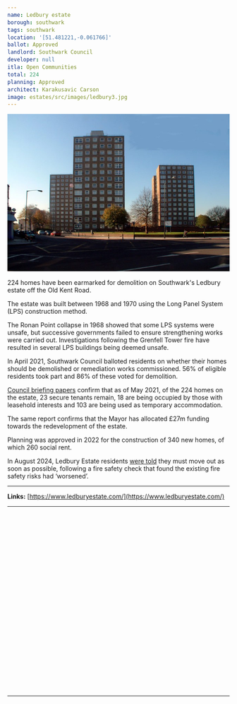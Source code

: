 ```yaml
---
name: Ledbury estate
borough: southwark
tags: southwark
location: '[51.481221,-0.061766]'
ballot: Approved
landlord: Southwark Council
developer: null
itla: Open Communities
total: 224
planning: Approved
architect: Karakusavic Carson
image: estates/src/images/ledbury3.jpg
---
```

![Ledbury estate image](src/images/ledbury3.jpg)

224 homes have been earmarked for demolition on Southwark's Ledbury estate off the Old Kent Road.

The estate was built between 1968 and 1970 using the Long Panel System (LPS) construction method.

The Ronan Point collapse in 1968 showed that some LPS systems were unsafe, but successive governments failed to ensure strengthening works were carried out. Investigations following the Grenfell Tower fire have resulted in several LPS buildings being deemed unsafe.

In April 2021, Southwark Council balloted residents on whether their homes should be demolished or remediation works commissioned. 56% of eligible residents took part and 86% of these voted for demolition.

[Council briefing papers](https://moderngov.southwark.gov.uk/documents/s100047/Report%20Ledbury%20Estate%20Towers.pdf) confirm that as of May 2021, of the 224 homes on the estate, 23 secure tenants remain, 18 are being occupied by those with leasehold interests and 103 are being used as temporary accommodation.

The same report confirms that the Mayor has allocated £27m funding towards the redevelopment of the estate. 

Planning was approved in 2022 for the construction of 340 new homes, of which 260 social rent.

In August 2024, Ledbury Estate residents [were told](https://southwarknews.co.uk/area/peckham/exclusive-estate-residents-told-they-must-move-out-as-soon-as-possible-as-fire-risks-have-worsened/) they must move out as soon as possible, following a fire safety check that found the existing fire safety risks had ‘worsened’.

---

__Links:__
[https://www.ledburyestate.com/](https://www.ledburyestate.com/)

---

<!------------THE CODE BELOW RENDERS THE MAP - DO NOT EDIT! ---------------------------->

<div id="map" style="width: 100%; height: 400px;"></div>

<script>
  var map = L.map('map').setView({{ location }}, 13);
  L.tileLayer('https://tile.openstreetmap.org/{z}/{x}/{y}.png', {
  maxZoom: 19,
attribution: '&copy; <a href="http://www.openstreetmap.org/copyright">OpenStreetMap</a>'
}).addTo(map);
var circle = L.circle({{ location }}, {
    color: 'red',
    fillColor: '#f03',
    fillOpacity: 0.5,
    radius: 500
}).addTo(map);
</script>

---


